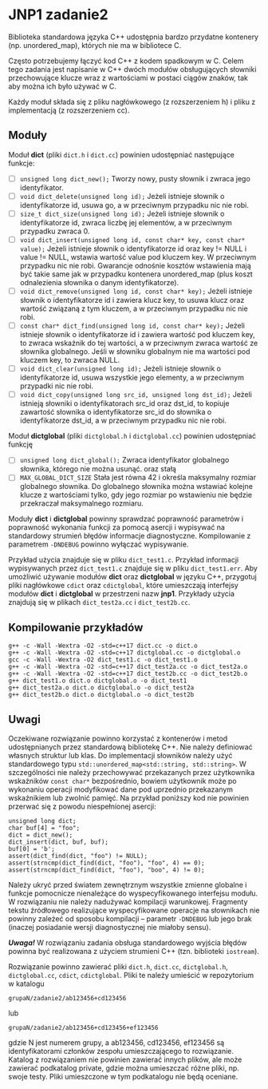 # JNP1 zadanie2

Biblioteka standardowa języka C++ udostępnia bardzo przydatne kontenery (np. unordered_map), których nie ma w bibliotece C.

Często potrzebujemy łączyć kod C++ z kodem spadkowym w C. Celem tego zadania jest napisanie w C++ dwóch modułów obsługujących słowniki przechowujące klucze wraz z wartościami w postaci ciągów znaków, tak aby można ich było używać w C.

Każdy moduł składa się z pliku nagłówkowego (z rozszerzeniem h) i pliku z implementacją (z rozszerzeniem cc).

## Moduły

Moduł **dict** (pliki `dict.h` i `dict.cc`) powinien udostępniać następujące funkcje:

- [ ] `unsigned long dict_new();` Tworzy nowy, pusty słownik i zwraca jego identyfikator.
- [ ] `void dict_delete(unsigned long id);` Jeżeli istnieje słownik o identyfikatorze id, usuwa go, a w przeciwnym przypadku nic nie robi.
- [ ] `size_t dict_size(unsigned long id);` Jeżeli istnieje słownik o identyfikatorze id, zwraca liczbę jej elementów, a w przeciwnym przypadku zwraca 0.
- [ ] `void dict_insert(unsigned long id, const char* key, const char* value);` Jeżeli istnieje słownik o identyfikatorze id oraz key != NULL i value != NULL, wstawia wartość value pod kluczem key. W przeciwnym przypadku nic nie robi. Gwarancje odnośnie kosztów wstawienia mają być takie same jak w przypadku kontenera unordered_map (plus koszt odnalezienia słownika o danym identyfikatorze).
- [ ] `void dict_remove(unsigned long id, const char* key);` Jeżeli istnieje słownik o identyfikatorze id i zawiera klucz key, to usuwa klucz oraz wartość związaną z tym kluczem, a w przeciwnym przypadku nic nie robi.
- [ ] `const char* dict_find(unsigned long id, const char* key);` Jeżeli istnieje słownik o identyfikatorze id i zawiera wartość pod kluczem key, to zwraca wskaźnik do tej wartości, a w przeciwnym zwraca wartość ze słownika globalnego. Jeśli w słowniku globalnym nie ma wartości pod kluczem key, to zwraca NULL.
- [ ] `void dict_clear(unsigned long id);` Jeżeli istnieje słownik o identyfikatorze id, usuwa wszystkie jego elementy, a w przeciwnym przypadki nic nie robi.
- [ ] `void dict_copy(unsigned long src_id, unsigned long dst_id);` Jeżeli istnieją słowniki o identyfikatorach src_id oraz dst_id, to kopiuje zawartość słownika o identyfikatorze src_id do słownika o identyfikatorze dst_id, a w przeciwnym przypadku nic nie robi.

Moduł **dictglobal** (pliki `dictglobal.h` i `dictglobal.cc`) powinien udostępniać
funkcję
- [ ] `unsigned long dict_global();` Zwraca identyfikator globalnego słownika, którego nie można usunąć.
oraz stałą
- [ ] `MAX_GLOBAL_DICT_SIZE` Stała jest równa 42 i określa maksymalny rozmiar globalnego słownika. Do globalnego słownika można wstawiać kolejne klucze z wartościami tylko, gdy jego rozmiar po wstawieniu nie będzie przekraczał maksymalnego rozmiaru.

Moduły **dict** i **dictglobal** powinny sprawdzać poprawność parametrów i poprawność wykonania funkcji za pomocą asercji i wypisywać na standardowy strumień błędów informacje diagnostyczne. Kompilowanie z parametrem `-DNDEBUG` powinno wyłączać wypisywanie.

Przykład użycia znajduje się w pliku `dict_test1.c`. Przykład informacji wypisywanych przez `dict_test1.c` znajduje się w pliku `dict_test1.err`. Aby umożliwić używanie modułów **dict** oraz **dictglobal** w języku C++, przygotuj pliki nagłówkowe `cdict` oraz `cdictglobal`, które umieszczają interfejsy modułów **dict** i **dictglobal** w przestrzeni nazw **jnp1**. Przykłady użycia znajdują się w plikach `dict_test2a.cc` i `dict_test2b.cc`.

## Kompilowanie przykładów

```
g++ -c -Wall -Wextra -O2 -std=c++17 dict.cc -o dict.o
g++ -c -Wall -Wextra -O2 -std=c++17 dictglobal.cc -o dictglobal.o
gcc -c -Wall -Wextra -O2 dict_test1.c -o dict_test1.o
g++ -c -Wall -Wextra -O2 -std=c++17 dict_test2a.cc -o dict_test2a.o
g++ -c -Wall -Wextra -O2 -std=c++17 dict_test2b.cc -o dict_test2b.o
g++ dict_test1.o dict.o dictglobal.o -o dict_test1
g++ dict_test2a.o dict.o dictglobal.o -o dict_test2a
g++ dict_test2b.o dict.o dictglobal.o -o dict_test2b
```

## Uwagi

Oczekiwane rozwiązanie powinno korzystać z kontenerów i metod udostępnianych przez standardową bibliotekę C++. Nie należy definiować własnych struktur lub klas. Do implementacji słowników należy użyć standardowego typu `std::unordered_map<std::string, std::string>`. W szczególności nie należy przechowywać przekazanych przez użytkownika wskaźników `const char*` bezpośrednio, bowiem użytkownik może po wykonaniu operacji modyfikować dane pod uprzednio
przekazanym  wskaźnikiem lub zwolnić pamięć. Na przykład poniższy kod nie powinien przerwać się z powodu niespełnionej asercji:

```
unsigned long dict;
char buf[4] = "foo";
dict = dict_new();
dict_insert(dict, buf, buf);
buf[0] = 'b';
assert(dict_find(dict, "foo") != NULL);
assert(strncmp(dict_find(dict, "foo"), "foo", 4) == 0);
assert(strncmp(dict_find(dict, "foo"), "boo", 4) != 0);
```

Należy ukryć przed światem zewnętrznym wszystkie zmienne globalne i funkcje pomocnicze nienależące do wyspecyfikowanego interfejsu modułu.
W rozwiązaniu nie należy nadużywać kompilacji warunkowej. Fragmenty tekstu źródłowego realizujące wyspecyfikowane operacje na słownikach nie powinny zależeć od sposobu kompilacji – parametr `-DNDEBUG` lub jego brak (inaczej posiadanie wersji diagnostycznej nie miałoby sensu).

**_Uwaga!_** W rozwiązaniu zadania obsługa standardowego wyjścia błędów powinna być realizowana z użyciem strumieni C++ (tzn. biblioteki `iostream`).

Rozwiązanie powinno zawierać pliki `dict.h`, `dict.cc`, `dictglobal.h`, `dictglobal.cc`, `cdict`, `cdictglobal`. Pliki te należy umieścić w repozytorium w katalogu

`grupaN/zadanie2/ab123456+cd123456`

lub

`grupaN/zadanie2/ab123456+cd123456+ef123456`

gdzie N jest numerem grupy, a ab123456, cd123456, ef123456 są identyfikatorami członków zespołu umieszczającego to rozwiązanie.
Katalog z rozwiązaniem nie powinien zawierać innych plików, ale może zawierać podkatalog private, gdzie można umieszczać różne pliki, np. swoje testy. Pliki umieszczone w tym podkatalogu nie będą oceniane.
